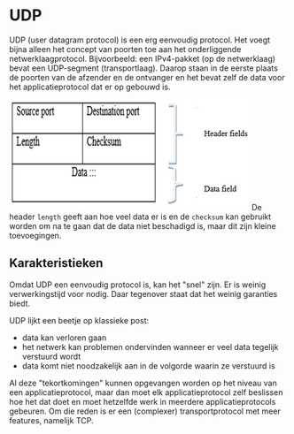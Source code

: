 # UDP
UDP (user datagram protocol) is een erg eenvoudig protocol.
Het voegt bijna alleen het concept van poorten toe aan het onderliggende netwerklaagprotocol.
Bijvoorbeeld: een IPv4-pakket (op de netwerklaag) bevat een UDP-segment (transportlaag).
Daarop staan in de eerste plaats de poorten van de afzender en de ontvanger en het bevat zelf de data voor het applicatieprotocol dat er op gebouwd is.

![structuur UDP-segment](./images/udp.png)
De header `length` geeft aan hoe veel data er is en de `checksum` kan gebruikt worden om na te gaan dat de data niet beschadigd is, maar dit zijn kleine toevoegingen.

## Karakteristieken
Omdat UDP een eenvoudig protocol is, kan het "snel" zijn.
Er is weinig verwerkingstijd voor nodig.
Daar tegenover staat dat het weinig garanties biedt.

UDP lijkt een beetje op klassieke post:

- data kan verloren gaan
- het netwerk kan problemen ondervinden wanneer er veel data tegelijk verstuurd wordt
- data komt niet noodzakelijk aan in de volgorde waarin ze verstuurd is

Al deze "tekortkomingen" kunnen opgevangen worden op het niveau van een applicatieprotocol, maar dan moet elk applicatieprotocol zelf beslissen hoe het dat doet en moet hetzelfde werk in meerdere applicatieprotocols gebeuren. Om die reden is er een (complexer) transportprotocol met meer features, namelijk TCP.
